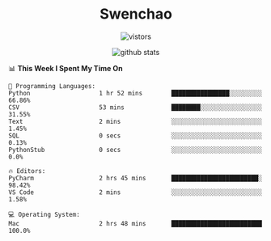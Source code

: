 <h1 align="center">Swenchao</h3>

<p align="center">
  <img src="https://visitor-badge.glitch.me/badge?page_id=Swenchao" alt="vistors" />
</p>

<p align="center">
  <img src="https://github-readme-stats.vercel.app/api?username=Swenchao&count_private=true&show_icons=true&theme=vue-dark&hide_title=true" alt="github stats" />
</p>

<!--START_SECTION:waka-->
📊 **This Week I Spent My Time On** 

```text
💬 Programming Languages: 
Python                   1 hr 52 mins        ████████████████░░░░░░░░░   66.86% 
CSV                      53 mins             ████████░░░░░░░░░░░░░░░░░   31.55% 
Text                     2 mins              ░░░░░░░░░░░░░░░░░░░░░░░░░   1.45% 
SQL                      0 secs              ░░░░░░░░░░░░░░░░░░░░░░░░░   0.13% 
PythonStub               0 secs              ░░░░░░░░░░░░░░░░░░░░░░░░░   0.0%

🔥 Editors: 
PyCharm                  2 hrs 45 mins       ████████████████████████░   98.42% 
VS Code                  2 mins              ░░░░░░░░░░░░░░░░░░░░░░░░░   1.58%

💻 Operating System: 
Mac                      2 hrs 48 mins       █████████████████████████   100.0%

```


<!--END_SECTION:waka-->
